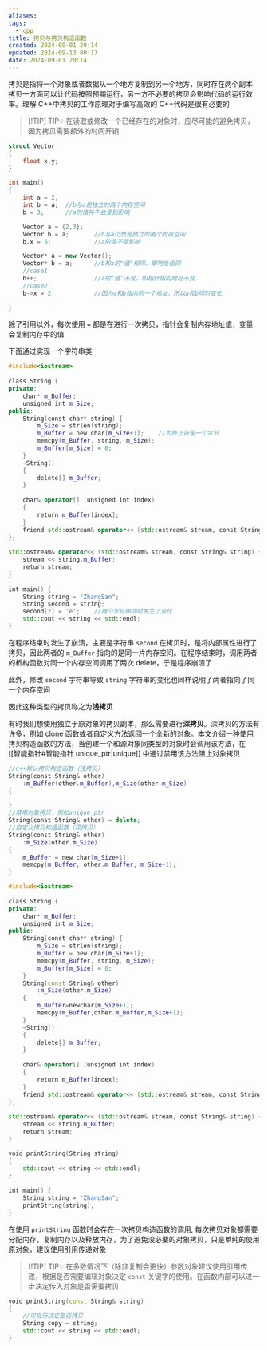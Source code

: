 ```yaml
---
aliases: 
tags:
  - cpp
title: 拷贝与拷贝构造函数
created: 2024-09-01 20:14
updated: 2024-09-13 00:17
date: 2024-09-01 20:14
---
```

拷贝是指将一个对象或者数据从一个地方复制到另一个地方，同时存在两个副本
拷贝一方面可以让代码按照预期运行，另一方不必要的拷贝会影响代码的运行效率。理解 C++中拷贝的工作原理对于编写高效的 C++代码是很有必要的
> [!TIP] TIP💡 
>  在读取或修改一个已经存在的对象时，应尽可能的避免拷贝，因为拷贝需要额外的时间开销

```cpp
struct Vector
{
	float x,y;
}

int main()
{
	int a = 2;
	int b = a;	//b与a是独立的两个内存空间
	b = 3;      //a的值并不会受到影响

	Vector a = {2,3};
	Vector b = a;		//b与a仍然是独立的两个内存空间
	b.x = 5;			//a的值不受影响

	Vector* a = new Vector();
	Vector* b = a;		//b和a的"值"相同，即地址相同
	//case1
	b++;				//a的“值”不变，即指针指向地址不变
	//case2
	b->x = 2;			//因为a和b指向同一个地址，所以a和b同时变化
	
}
```
除了引用以外，每次使用 `=` 都是在进行一次拷贝，指针会复制内存地址值，变量会复制内存中的值

下面通过实现一个字符串类
```cpp
#include<iostream>  
  
class String {  
private:  
    char* m_Buffer;  
    unsigned int m_Size;  
public:  
    String(const char* string) {  
        m_Size = strlen(string);  
        m_Buffer = new char[m_Size+1];    //为终止符留一个字节  
        memcpy(m_Buffer, string, m_Size);  
        m_Buffer[m_Size] = 0;  
    }  
    ~String()  
    {  
        delete[] m_Buffer;  
    }  
  
    char& operator[] (unsigned int index)  
    {  
        return m_Buffer[index];  
    }  
    friend std::ostream& operator<< (std::ostream& stream, const String& string);  
};  
  
std::ostream& operator<< (std::ostream& stream, const String& string) {  
    stream << string.m_Buffer;  
    return stream;  
}  
  
int main() {  
    String string = "ZhangSan";  
    String second = string;  
    second[2] = 'e';    //两个字符串同时发生了变化  
    std::cout << string << std::endl;  
}
```
在程序结束时发生了崩溃，主要是字符串 `second` 在拷贝时，是将内部属性进行了拷贝，因此两者的 `m_Buffer` 指向的是同一片内存空间。在程序结束时，调用两者的析构函数对同一个内存空间调用了两次 delete，于是程序崩溃了

此外，修改 `second` 字符串导致 `string` 字符串的变化也同样说明了两者指向了同一个内存空间

因此这种类型的拷贝称之为**浅拷贝**

有时我们想使用独立于原对象的拷贝副本，那么需要进行**深拷贝**。深拷贝的方法有许多，例如 clone 函数或者自定义方法返回一个全新的对象。本文介绍一种使用拷贝构造函数的方法，当创建一个和源对象同类型的对象时会调用该方法，在 [[智能指针#智能指针 unique_ptr|unique]] 中通过禁用该方法阻止对象拷贝
```cpp
//c++默认拷贝构造函数（浅拷贝）
String(const String& other)  
    :m_Buffer(other.m_Buffer),m_Size(other.m_Size)  
{

}
//禁用对象拷贝，例如unique_ptr
String(const String& other) = delete;
//自定义拷贝构造函数（深拷贝）
String(const String& other)  
    :m_Size(other.m_Size)  
{  
    m_Buffer = new char[m_Size+1];  
    memcpy(m_Buffer, other.m_Buffer, m_Size+1);  
}
```


```cpp
#include<iostream>  
  
class String {  
private:  
    char* m_Buffer;  
    unsigned int m_Size;  
public:  
    String(const char* string) {  
        m_Size = strlen(string);  
        m_Buffer = new char[m_Size+1]; 
        memcpy(m_Buffer, string, m_Size);  
        m_Buffer[m_Size] = 0;  
    }
    String(const String& other)
        :m_Size(other.m_Size)
    {          
        m_Buffer=newchar[m_Size+1];
        memcpy(m_Buffer,other.m_Buffer,m_Size+1);
    }
    ~String()  
    {  
        delete[] m_Buffer;  
    }  
  
    char& operator[] (unsigned int index)  
    {  
        return m_Buffer[index];  
    }  
    friend std::ostream& operator<< (std::ostream& stream, const String& string);  
};  
  
std::ostream& operator<< (std::ostream& stream, const String& string) {  
    stream << string.m_Buffer;  
    return stream;  
}

void printString(String string)  
{  
    std::cout << string << std::endl;  
}
  
int main() {  
    String string = "ZhangSan";  
	printString(string); 
}
```
在使用 `printString` 函数时会存在一次拷贝构造函数的调用, 每次拷贝对象都需要分配内存，复制内存以及释放内存，为了避免没必要的对象拷贝，只是单纯的使用原对象，建议使用引用传递对象
> [!TIP] TIP💡 
>  在多数情况下（除非复制会更快）参数对象建议使用引用传递，根据是否需要编辑对象决定 `const` 关键字的使用。在函数内部可以进一步决定传入对象是否需要拷贝
```cpp
void printString(const String& string)  
{
	//可自行决定是否拷贝
	String copy = string;
    std::cout << string << std::endl;  
}
```

